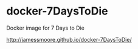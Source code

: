 # docker-7DaysToDie
Docker image for 7 Days to Die

http://jamessmoore.github.io/docker-7DaysToDie/
